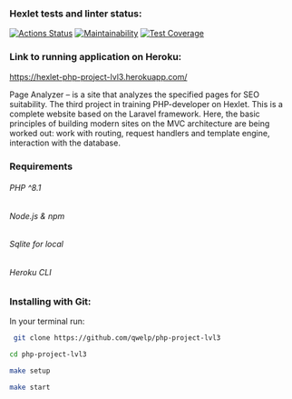 ### Hexlet tests and linter status:
[![Actions Status](https://github.com/qwelp/php-project-lvl3/workflows/hexlet-check/badge.svg)](https://github.com/qwelp/php-project-lvl3/actions)
[![Maintainability](https://api.codeclimate.com/v1/badges/9e4ca54cfc6a6df85822/maintainability)](https://codeclimate.com/github/YanaKramareva/php-project-lvl3/maintainability)
[![Test Coverage](https://api.codeclimate.com/v1/badges/9e4ca54cfc6a6df85822/test_coverage)](https://codeclimate.com/github/YanaKramareva/php-project-lvl3/test_coverage)
### Link to running application on Heroku:
https://hexlet-php-project-lvl3.herokuapp.com/

Page Analyzer – is a site that analyzes the specified pages for SEO suitability.
The third project in training PHP-developer on Hexlet.
This is a complete website based on the Laravel framework.
Here, the basic principles of building modern sites on the MVC architecture are being worked out:
work with routing, request handlers and template engine, interaction with the database.

### Requirements
###### PHP ^8.1
###### Node.js & npm
###### Sqlite for local
###### Heroku CLI

### Installing with Git:

In your terminal run:

  ```sh
   git clone https://github.com/qwelp/php-project-lvl3
  ```
  ```sh
 cd php-project-lvl3
  ```
  ```sh
 make setup
  ```
  ```sh
 make start
  ```
